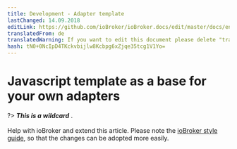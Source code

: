 ```yaml
---
title: Development - Adapter template
lastChanged: 14.09.2018
editLink: https://github.com/ioBroker/ioBroker.docs/edit/master/docs/en/dev/adaptertemplate.md
translatedFrom: de
translatedWarning: If you want to edit this document please delete "translatedFrom" field, elsewise this document will be translated automatically again
hash: tN0+0NcIpD4TKckvbijlw8Kcbpg6xZjqe35tcg1V1Yo=
---
```

# Javascript template as a base for your own adapters
?> ***This is a wildcard*** . <br><br> Help with ioBroker and extend this article. Please note the [ioBroker style guide](community/styleguidedoc), so that the changes can be adopted more easily.